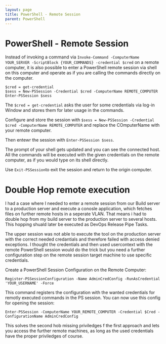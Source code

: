 ```yaml
---
layout: page
title: PowerShell - Remote Session
parent: PowerShell
---
```


# PowerShell - Remote Session

Instead of invoking a command via `Invoke-Command -ComputerName YOUR_SERVER -ScriptBlock {YOUR_COMMANDS} -credential $cred` on a remote computer, it is also possible to enter a PowerShell remote session via shell on this computer and operate as if you are calling the commands directly on the computer.

```shell
$cred = get-credential
$sess = New-PSSession -Credential $cred -ComputerName REMOTE_COMPUTER
Enter-PSSession $sess
```

The `$cred = get-credential` asks the user for some credentials via log-in Window and stores them for later usage in the commands. 

Configure and store the session with `$sess = New-PSSession -Credential $cred -ComputerName REMOTE_COMPUTER` and replace the COmputerName with your remote computer.

Then entewr the session with `Enter-PSSession $sess`.

The prompt of your shell gets updated and you can see the connected host. All the commands will be executed with the given credentials on the remote computer, as if you would type on its shell directly.

Use `Exit-PSSession`to exit the session and return to the origin computer.


# Double Hop remote execution

I had a case where I needed to enter a remote session from our Build server to a production server and execute a conosle application, which fetches files on further remote hosts in a seperate VLAN. That means i had to double hop from my build server to the production server to several hosts. 
This hopping shuald later be executed as DevOps Release Pipe Tasks.

The upper session was not able to execute the tool on the production server with the correct needed credantials and therefore failed with access denied exceptions. I thought the credentials and then used usercontext with the remote PowerShell session would do the trick but you need a further configuration step on the remote session target machine to use specific credentials. 

Create a PowerShell Session Configuration on the Remote Computer:

`Register-PSSessionConfiguration -Name AdminCredConfig -RunAsCredential 'YOUR_USERNAME' -Force` 

This command registers the configuration with the wanted credentials for remotly executed commands in the PS session.
You can now use this config for opening the session:

```shell
Enter-PSSession -ComputerName YOUR_REMOTE_COMPUTER -Credential $Cred -ConfigurationName AdminCredConfig
```

This solves the second hob missing priviledges f the first approach and lets you access the further remote machines, as long as the used credentials have the proper priviledges of course.